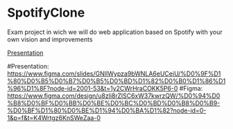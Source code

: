# SpotifyClone
Exam project in wich we will do web application based on Spotify with your own vision and improvements

[Presentation]([https://посилання](https://www.figma.com/slides/GNIIWypza9bWNLA6eUCeiU/%D0%9F%D1%80%D0%B5%D0%B7%D0%B5%D0%BD%D1%82%D0%B0%D1%86%D1%96%D1%8F?node-id=2001-53&t=1y2CWrHraCOKK5P6-0))


#Presentation: https://www.figma.com/slides/GNIIWypza9bWNLA6eUCeiU/%D0%9F%D1%80%D0%B5%D0%B7%D0%B5%D0%BD%D1%82%D0%B0%D1%86%D1%96%D1%8F?node-id=2001-53&t=1y2CWrHraCOKK5P6-0
#Figma: https://www.figma.com/design/u8zli8rZlSC6xW37kwrzQW/%D0%94%D0%B8%D0%BF%D0%BB%D0%BE%D0%BC%D0%BD%D0%B8%D0%B9-%D0%BF%D1%80%D0%BE%D1%94%D0%BA%D1%82?node-id=0-1&p=f&t=K4Wrtgz6KnSWeZaa-0
